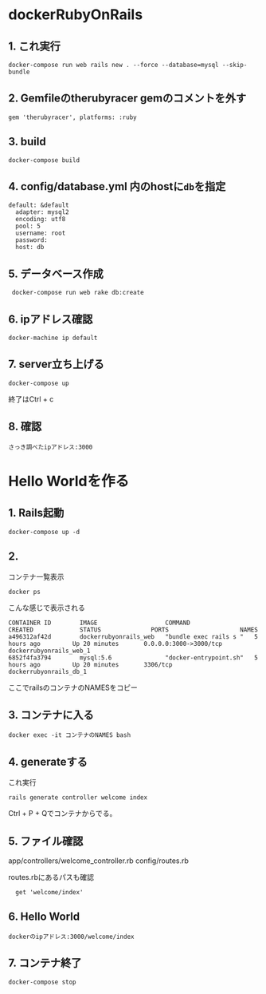 # dockerRubyOnRails


## 1. これ実行

```
docker-compose run web rails new . --force --database=mysql --skip-bundle
```

## 2. Gemfileのtherubyracer gemのコメントを外す

```
gem 'therubyracer', platforms: :ruby
```

## 3. build

```
docker-compose build
```

## 4. config/database.yml 内のhostに```db```を指定

```
default: &default
  adapter: mysql2
  encoding: utf8
  pool: 5
  username: root
  password:
  host: db
```

## 5. データベース作成

```
 docker-compose run web rake db:create
```

## 6. ipアドレス確認

```
docker-machine ip default
```

## 7. server立ち上げる

```
docker-compose up
```

終了はCtrl + c

## 8. 確認

```
さっき調べたipアドレス:3000
``` 

# Hello Worldを作る

## 1. Rails起動

```
docker-compose up -d
```

## 2. 

コンテナ一覧表示

```
docker ps
```

こんな感じで表示される

```
CONTAINER ID        IMAGE                   COMMAND                  CREATED             STATUS              PORTS                    NAMES
a496312af42d        dockerrubyonrails_web   "bundle exec rails s "   5 hours ago         Up 20 minutes       0.0.0.0:3000->3000/tcp   dockerrubyonrails_web_1
6852f4fa3794        mysql:5.6               "docker-entrypoint.sh"   5 hours ago         Up 20 minutes       3306/tcp                 dockerrubyonrails_db_1
```

ここでrailsのコンテナのNAMESをコピー

## 3. コンテナに入る


```
docker exec -it コンテナのNAMES bash
```


## 4. generateする

これ実行

```
rails generate controller welcome index
```

Ctrl + P + Qでコンテナからでる。

## 5. ファイル確認

app/controllers/welcome_controller.rb
config/routes.rb

routes.rbにあるパスも確認

```
  get 'welcome/index'
```

## 6. Hello World

```
dockerのipアドレス:3000/welcome/index
```

## 7. コンテナ終了

```
docker-compose stop
```
